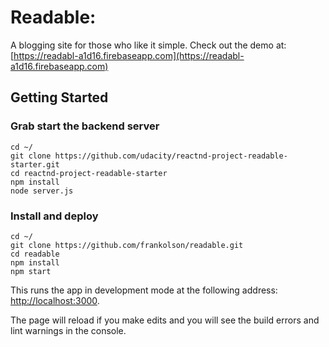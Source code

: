 # Readable:

A blogging site for those who like it simple. Check out the demo at: [https://readabl-a1d16.firebaseapp.com](https://readabl-a1d16.firebaseapp.com)

## Getting Started

### Grab start the backend server

```shell
cd ~/
git clone https://github.com/udacity/reactnd-project-readable-starter.git
cd reactnd-project-readable-starter
npm install
node server.js
```

### Install and deploy

```shell
cd ~/
git clone https://github.com/frankolson/readable.git
cd readable
npm install
npm start
```

This runs the app in development mode at the following address: [http://localhost:3000](http://localhost:3000).

The page will reload if you make edits and you will see the build errors and lint warnings in the console.
